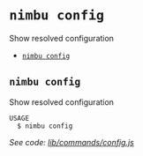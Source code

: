 `nimbu config`
==============

Show resolved configuration

* [`nimbu config`](#nimbu-config)

## `nimbu config`

Show resolved configuration

```
USAGE
  $ nimbu config
```

_See code: [lib/commands/config.js](https://github.com/zenjoy/nimbu-toolbelt/blob/v5.0.0-alpha.0/lib/commands/config.js)_
